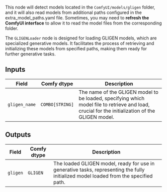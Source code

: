 This node will detect models located in the `ComfyUI/models/gligen` folder, and it will also read models from additional paths configured in the extra_model_paths.yaml file. Sometimes, you may need to **refresh the ComfyUI interface** to allow it to read the model files from the corresponding folder.

The `GLIGENLoader` node is designed for loading GLIGEN models, which are specialized generative models. It facilitates the process of retrieving and initializing these models from specified paths, making them ready for further generative tasks.

## Inputs

| Field       | Comfy dtype       | Description                                                                       |
|-------------|-------------------|-----------------------------------------------------------------------------------|
| `gligen_name`| `COMBO[STRING]`    | The name of the GLIGEN model to be loaded, specifying which model file to retrieve and load, crucial for the initialization of the GLIGEN model. |

## Outputs

| Field    | Comfy dtype | Description                                                              |
|----------|-------------|--------------------------------------------------------------------------|
| `gligen` | `GLIGEN`    | The loaded GLIGEN model, ready for use in generative tasks, representing the fully initialized model loaded from the specified path. |
